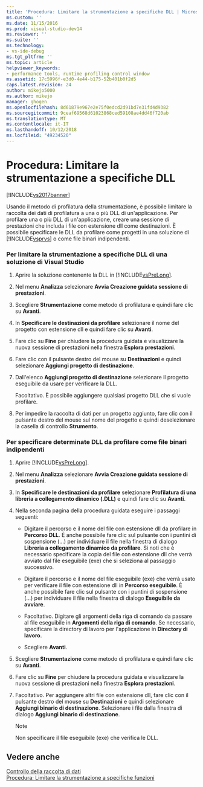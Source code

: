 ```yaml
---
title: 'Procedura: Limitare la strumentazione a specifiche DLL | Microsoft Docs'
ms.custom: ''
ms.date: 11/15/2016
ms.prod: visual-studio-dev14
ms.reviewer: ''
ms.suite: ''
ms.technology:
- vs-ide-debug
ms.tgt_pltfrm: ''
ms.topic: article
helpviewer_keywords:
- performance tools, runtime profiling control window
ms.assetid: 17c5996f-e3d0-4e44-b175-52b401b0f2d5
caps.latest.revision: 24
author: mikejo5000
ms.author: mikejo
manager: ghogen
ms.openlocfilehash: 8d61879e967e2e75f0edcd2d91bd7e31fd4d9382
ms.sourcegitcommit: 9ceaf69568d61023868ced59108ae4dd46f720ab
ms.translationtype: MT
ms.contentlocale: it-IT
ms.lasthandoff: 10/12/2018
ms.locfileid: "49234520"
---
```

# <a name="how-to-limit-instrumentation-to-specific-dlls"></a>Procedura: Limitare la strumentazione a specifiche DLL
[!INCLUDE[vs2017banner](../includes/vs2017banner.md)]

Usando il metodo di profilatura della strumentazione, è possibile limitare la raccolta dei dati di profilatura a una o più DLL di un'applicazione. Per profilare una o più DLL di un'applicazione, creare una sessione di prestazioni che includa i file con estensione dll come destinazioni. È possibile specificare le DLL da profilare come progetti in una soluzione di [!INCLUDE[vsprvs](../includes/vsprvs-md.md)] o come file binari indipendenti.  
  
### <a name="to-limit-instrumentation-to-specific-dlls-in-a-visual-studio-solution"></a>Per limitare la strumentazione a specifiche DLL di una soluzione di Visual Studio  
  
1.  Aprire la soluzione contenente la DLL in [!INCLUDE[vsPreLong](../includes/vsprelong-md.md)].  
  
2.  Nel menu **Analizza** selezionare **Avvia Creazione guidata sessione di prestazioni**.  
  
3.  Scegliere **Strumentazione** come metodo di profilatura e quindi fare clic su **Avanti**.  
  
4.  In **Specificare le destinazioni da profilare** selezionare il nome del progetto con estensione dll e quindi fare clic su **Avanti**.  
  
5.  Fare clic su **Fine** per chiudere la procedura guidata e visualizzare la nuova sessione di prestazioni nella finestra **Esplora prestazioni**.  
  
6.  Fare clic con il pulsante destro del mouse su **Destinazioni** e quindi selezionare **Aggiungi progetto di destinazione**.  
  
7.  Dall'elenco **Aggiungi progetto di destinazione** selezionare il progetto eseguibile da usare per verificare la DLL.  
  
     Facoltativo. È possibile aggiungere qualsiasi progetto DLL che si vuole profilare.  
  
8.  Per impedire la raccolta di dati per un progetto aggiunto, fare clic con il pulsante destro del mouse sul nome del progetto e quindi deselezionare la casella di controllo **Strumento**.  
  
### <a name="to-specify-specific-dlls-to-profile-as-independent-binaries"></a>Per specificare determinate DLL da profilare come file binari indipendenti  
  
1.  Aprire [!INCLUDE[vsPreLong](../includes/vsprelong-md.md)].  
  
2.  Nel menu **Analizza** selezionare **Avvia Creazione guidata sessione di prestazioni**.  
  
3.  In **Specificare le destinazioni da profilare** selezionare **Profilatura di una libreria a collegamento dinamico (.DLL)** e quindi fare clic su **Avanti**.  
  
4.  Nella seconda pagina della procedura guidata eseguire i passaggi seguenti:  
  
    -   Digitare il percorso e il nome del file con estensione dll da profilare in **Percorso DLL**. È anche possibile fare clic sul pulsante con i puntini di sospensione (...) per individuare il file nella finestra di dialogo **Libreria a collegamento dinamico da profilare**. Si noti che è necessario specificare la copia del file con estensione dll che verrà avviato dal file eseguibile (exe) che si seleziona al passaggio successivo.  
  
    -   Digitare il percorso e il nome del file eseguibile (exe) che verrà usato per verificare il file con estensione dll in **Percorso eseguibile**. È anche possibile fare clic sul pulsante con i puntini di sospensione (...) per individuare il file nella finestra di dialogo **Eseguibile da avviare**.  
  
    -   Facoltativo. Digitare gli argomenti della riga di comando da passare al file eseguibile in **Argomenti della riga di comando**. Se necessario, specificare la directory di lavoro per l'applicazione in **Directory di lavoro**.  
  
    -   Scegliere **Avanti**.  
  
5.  Scegliere **Strumentazione** come metodo di profilatura e quindi fare clic su **Avanti**.  
  
6.  Fare clic su **Fine** per chiudere la procedura guidata e visualizzare la nuova sessione di prestazioni nella finestra **Esplora prestazioni**.  
  
7.  Facoltativo. Per aggiungere altri file con estensione dll, fare clic con il pulsante destro del mouse su **Destinazioni** e quindi selezionare **Aggiungi binario di destinazione**. Selezionare i file dalla finestra di dialogo **Aggiungi binario di destinazione**.  
  
    > [!NOTE]
    >  Non specificare il file eseguibile (exe) che verifica le DLL.  
  
## <a name="see-also"></a>Vedere anche  
 [Controllo della raccolta di dati](../profiling/controlling-data-collection.md)   
 [Procedura: Limitare la strumentazione a specifiche funzioni](../profiling/how-to-limit-instrumentation-to-specific-functions.md)



